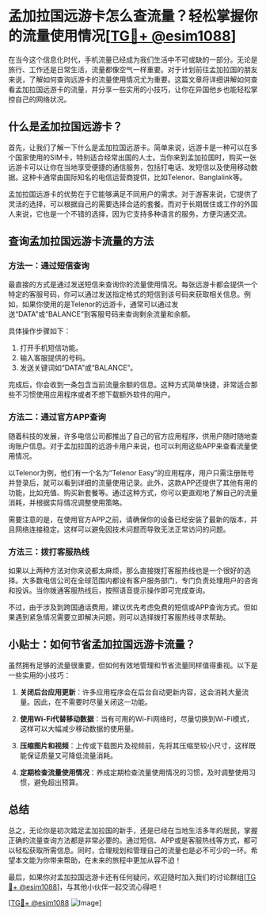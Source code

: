 # 孟加拉国远游卡怎么查流量？轻松掌握你的流量使用情况[[TG💪+ @esim1088](https://t.me/s/esim1088)]

在当今这个信息化时代，手机流量已经成为我们生活中不可或缺的一部分。无论是旅行、工作还是日常生活，流量都像空气一样重要。对于计划前往孟加拉国的朋友来说，了解如何查询远游卡的流量使用情况尤为重要。这篇文章将详细讲解如何查看孟加拉国远游卡的流量，并分享一些实用的小技巧，让你在异国他乡也能轻松掌控自己的网络状况。

## 什么是孟加拉国远游卡？

首先，让我们了解一下什么是孟加拉国远游卡。简单来说，远游卡是一种可以在多个国家使用的SIM卡，特别适合经常出国的人士。当你来到孟加拉国时，购买一张远游卡可以让你在当地享受便捷的通信服务，包括打电话、发短信以及使用移动数据。这种卡通常由国际知名的电信运营商提供，比如Telenor、Banglalink等。

孟加拉国远游卡的优势在于它能够满足不同用户的需求。对于游客来说，它提供了灵活的选择，可以根据自己的需要选择合适的套餐。而对于长期居住或工作的外国人来说，它也是一个不错的选择，因为它支持多种语言的服务，方便沟通交流。

## 查询孟加拉国远游卡流量的方法

### 方法一：通过短信查询

最直接的方式是通过发送短信来查询你的流量使用情况。每张远游卡都会提供一个特定的客服号码，你可以通过发送指定格式的短信到该号码来获取相关信息。例如，如果你使用的是Telenor的远游卡，通常可以通过发送“DATA”或“BALANCE”到客服号码来查询剩余流量和余额。

具体操作步骤如下：
1. 打开手机短信功能。
2. 输入客服提供的号码。
3. 发送关键词如“DATA”或“BALANCE”。

完成后，你会收到一条包含当前流量余额的信息。这种方式简单快捷，非常适合那些不习惯使用应用程序或者不想下载额外软件的用户。

### 方法二：通过官方APP查询

随着科技的发展，许多电信公司都推出了自己的官方应用程序，供用户随时随地查询账户信息。对于孟加拉国的远游卡用户来说，也可以利用这些APP来查看流量使用情况。

以Telenor为例，他们有一个名为“Telenor Easy”的应用程序，用户只需注册账号并登录后，就可以看到详细的流量使用记录。此外，这款APP还提供了其他有用的功能，比如充值、购买新套餐等。通过这种方式，你可以更直观地了解自己的流量消耗，并根据实际情况调整使用策略。

需要注意的是，在使用官方APP之前，请确保你的设备已经安装了最新的版本，并且网络连接稳定。这样可以避免因技术问题而导致无法正常访问的问题。

### 方法三：拨打客服热线

如果以上两种方法对你来说都太麻烦，那么直接拨打客服热线也是一个很好的选择。大多数电信公司在全球范围内都设有客户服务部门，专门负责处理用户的咨询和投诉。当你拨通客服热线后，按照语音提示操作即可完成查询。

不过，由于涉及到跨国通话费用，建议优先考虑免费的短信或APP查询方式。但如果遇到紧急情况需要立即解决问题，则可以选择拨打客服热线寻求帮助。

## 小贴士：如何节省孟加拉国远游卡流量？

虽然拥有足够的流量很重要，但如何有效地管理和节省流量同样值得重视。以下是一些实用的小技巧：

1. **关闭后台应用更新**：许多应用程序会在后台自动更新内容，这会消耗大量流量。因此，在不需要时尽量关闭这一功能。
   
2. **使用Wi-Fi代替移动数据**：当有可用的Wi-Fi网络时，尽量切换到Wi-Fi模式，这样可以大幅减少移动数据的使用量。
   
3. **压缩图片和视频**：上传或下载图片及视频前，先将其压缩至较小尺寸，这样既能保证质量又可降低流量消耗。
   
4. **定期检查流量使用情况**：养成定期检查流量使用情况的习惯，及时调整使用习惯，避免超出预算。

## 总结

总之，无论你是初次踏足孟加拉国的新手，还是已经在当地生活多年的居民，掌握正确的流量查询方法都是非常必要的。通过短信、APP或是客服热线等方式，都可以轻松获取所需信息。同时，合理规划和管理自己的流量也是必不可少的一环。希望本文能为你带来帮助，在未来的旅程中更加从容不迫！

最后，如果你对孟加拉国远游卡还有任何疑问，欢迎随时加入我们的讨论群组[[TG💪+ @esim1088](https://t.me/s/esim1088)]，与其他小伙伴一起交流心得吧！

[[TG💪+ @esim1088](https://t.me/s/esim1088) ![Image](https://i.postimg.cc/4NQfJmqS/Snipaste-2025-05-13-00-14-12.png)]